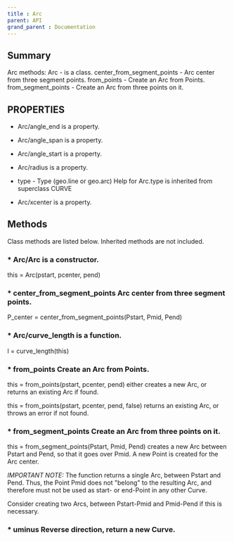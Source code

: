 ```yaml
---
title : Arc
parent: API
grand_parent : Documentation
---
```

## Summary
Arc methods:
Arc - is a class.
center_from_segment_points - Arc center from three segment points.
from_points - Create an Arc from Points.
from_segment_points - Create an Arc from three points on it.
## PROPERTIES
* Arc/angle_end is a property.

* Arc/angle_span is a property.

* Arc/angle_start is a property.

* Arc/radius is a property.

* type - Type (geo.line or geo.arc)
Help for Arc.type is inherited from superclass CURVE

* Arc/xcenter is a property.

## Methods
Class methods are listed below. Inherited methods are not included.
### * Arc/Arc is a constructor.
this = Arc(pstart, pcenter, pend)

### * center_from_segment_points Arc center from three segment points.

P_center = center_from_segment_points(Pstart, Pmid, Pend)

### * Arc/curve_length is a function.
l = curve_length(this)

### * from_points Create an Arc from Points.

this = from_points(pstart, pcenter, pend) either creates a new Arc, or
returns an existing Arc if found.

this = from_points(pstart, pcenter, pend, false) returns an existing Arc,
or throws an error if not found.

### * from_segment_points Create an Arc from three points on it.

this = from_segment_points(Pstart, Pmid, Pend) creates a new Arc between Pstart
and Pend, so that it goes over Pmid. A new Point is created for the Arc
center.

*IMPORTANT NOTE:* The function returns a single Arc, between Pstart and
Pend. Thus, the Point Pmid does not "belong" to the resulting Arc, and
therefore must not be used as start- or end-Point in any other Curve.

Consider creating two Arcs, between Pstart-Pmid and Pmid-Pend if this is
necessary.

### * uminus Reverse direction, return a new Curve.

